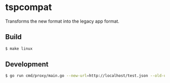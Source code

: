 # tspcompat

Transforms the new format into the legacy app format.

## Build

```sh
$ make linux
```

## Development

```sh
$ go run cmd/proxy/main.go --new-url=http://localhost/test.json --old-url=http://localhost/old.json
```
